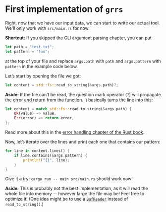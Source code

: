 # First implementation of `grrs`

Right, now that we have our input data,
we can start to write our actual tool.
We'll only work with `src/main.rs` for now.

<aside class="shortcut">

**Shortcut:**
If you skipped the CLI argument parsing chapter,
you can put

```rust
let path = "test.txt";
let pattern = "foo";
```

at the top of your file
and replace `args.path` with `path`
and `args.pattern` with `pattern`
in the example code below.

</aside>

Let’s start by opening the file we got:

```rust
let content = std::fs::read_to_string(&args.path)?;
```

<aside>

**Aside:**
If the file can’t be read,
the question mark operator (`?`)
will propagate the error and return from the function.
It basically turns the line into this:

```rust
let content = match std::fs::read_to_string(&args.path) {
    Ok(value) => value,
    Err(error) => return error,
};
```

Read more about this in the 
[error handling chapter of the Rust book](https://doc.rust-lang.org/1.27.2/book/second-edition/ch09-00-error-handling.html).

</aside>

Now, let’s iterate over the lines
and print each one that contains our pattern:

```rust
for line in content.lines() {
    if line.contains(&args.pattern) {
        println!("{}", line);
    }
}
```

Give it a try: `cargo run -- main src/main.rs` should work now!

<aside>

**Aside:**
This is probably not the best implementation,
as it will read the whole file into memory
-- however large the file may be!
Feel free to optimize it!
(One idea might be to use a [`BufReader`](https://doc.rust-lang.org/1.27.0/std/io/struct.BufReader.html)
instead of `read_to_string()`.)

</aside>
